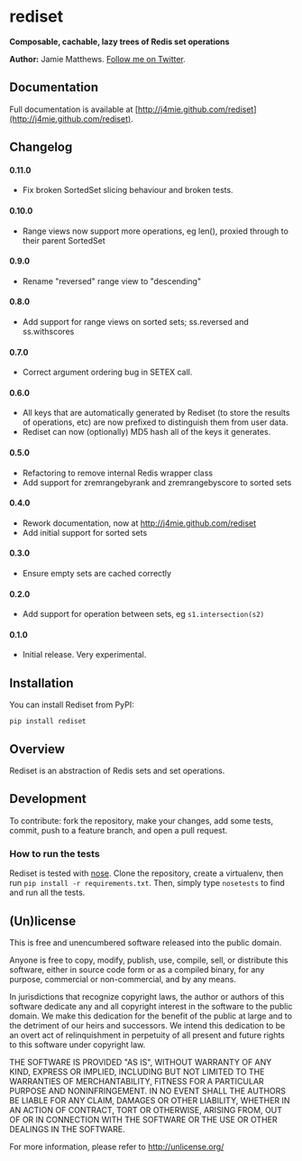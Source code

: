 # rediset

**Composable, cachable, lazy trees of Redis set operations**

**Author:** Jamie Matthews. [Follow me on Twitter](http://twitter.com/j4mie).

## Documentation

Full documentation is available at [http://j4mie.github.com/rediset](http://j4mie.github.com/rediset).

## Changelog

#### 0.11.0

* Fix broken SortedSet slicing behaviour and broken tests.

#### 0.10.0

* Range views now support more operations, eg len(), proxied through to their parent SortedSet

#### 0.9.0

* Rename "reversed" range view to "descending"

#### 0.8.0

* Add support for range views on sorted sets; ss.reversed and ss.withscores

#### 0.7.0

* Correct argument ordering bug in SETEX call.

#### 0.6.0

* All keys that are automatically generated by Rediset (to store the results
  of operations, etc) are now prefixed to distinguish them from user data.
* Rediset can now (optionally) MD5 hash all of the keys it generates.

#### 0.5.0

* Refactoring to remove internal Redis wrapper class
* Add support for zremrangebyrank and zremrangebyscore to sorted sets

#### 0.4.0

* Rework documentation, now at http://j4mie.github.com/rediset
* Add initial support for sorted sets

#### 0.3.0

* Ensure empty sets are cached correctly

#### 0.2.0

* Add support for operation between sets, eg `s1.intersection(s2)`

#### 0.1.0

* Initial release. Very experimental.

## Installation

You can install Rediset from PyPI:

    pip install rediset

## Overview

Rediset is an abstraction of Redis sets and set operations.

## Development

To contribute: fork the repository, make your changes, add some tests, commit,
push to a feature branch, and open a pull request.

### How to run the tests

Rediset is tested with [nose](http://nose.readthedocs.org). Clone the repository,
create a virtualenv, then run `pip install -r requirements.txt`. Then, simply type
`nosetests` to find and run all the tests.

## (Un)license

This is free and unencumbered software released into the public domain.

Anyone is free to copy, modify, publish, use, compile, sell, or distribute this
software, either in source code form or as a compiled binary, for any purpose,
commercial or non-commercial, and by any means.

In jurisdictions that recognize copyright laws, the author or authors of this
software dedicate any and all copyright interest in the software to the public
domain. We make this dedication for the benefit of the public at large and to
the detriment of our heirs and successors. We intend this dedication to be an
overt act of relinquishment in perpetuity of all present and future rights to
this software under copyright law.

THE SOFTWARE IS PROVIDED "AS IS", WITHOUT WARRANTY OF ANY KIND, EXPRESS OR
IMPLIED, INCLUDING BUT NOT LIMITED TO THE WARRANTIES OF MERCHANTABILITY, FITNESS
FOR A PARTICULAR PURPOSE AND NONINFRINGEMENT. IN NO EVENT SHALL THE AUTHORS BE
LIABLE FOR ANY CLAIM, DAMAGES OR OTHER LIABILITY, WHETHER IN AN ACTION OF
CONTRACT, TORT OR OTHERWISE, ARISING FROM, OUT OF OR IN CONNECTION WITH THE
SOFTWARE OR THE USE OR OTHER DEALINGS IN THE SOFTWARE.

For more information, please refer to <http://unlicense.org/>
